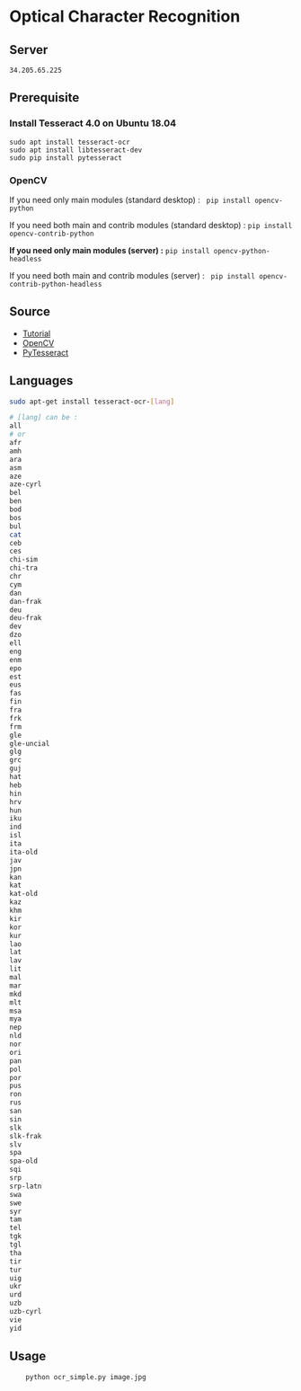 # Optical Character Recognition

## Server 

```
34.205.65.225
```


## Prerequisite

### Install Tesseract 4.0 on Ubuntu 18.04

```
sudo apt install tesseract-ocr
sudo apt install libtesseract-dev
sudo pip install pytesseract
```

### OpenCV

If you need only main modules (standard desktop) : ```  pip install opencv-python  ```

If you need both main and contrib modules  (standard desktop) : ``` pip install opencv-contrib-python ```

**If you need only main modules (server) :** ```pip install opencv-python-headless ``` 

If you need both main and contrib modules (server) : ``` pip install opencv-contrib-python-headless```

## Source

* [Tutorial](https://www.learnopencv.com/deep-learning-based-text-recognition-ocr-using-tesseract-and-opencv/)
* [OpenCV](https://pypi.org/project/opencv-python/)
* [PyTesseract](https://pypi.org/project/pytesseract/)

## Languages 

```bash
sudo apt-get install tesseract-ocr-[lang]

# [lang] can be :
all
# or
afr
amh
ara
asm
aze
aze-cyrl
bel
ben
bod
bos
bul
cat
ceb
ces
chi-sim
chi-tra
chr
cym
dan
dan-frak
deu
deu-frak
dev
dzo
ell
eng
enm
epo
est
eus
fas
fin
fra
frk
frm
gle
gle-uncial
glg
grc
guj
hat
heb
hin
hrv
hun
iku
ind
isl
ita
ita-old
jav
jpn
kan
kat
kat-old
kaz
khm
kir
kor
kur
lao
lat
lav
lit
mal
mar
mkd
mlt
msa
mya
nep
nld
nor
ori
pan
pol
por
pus
ron
rus
san
sin
slk
slk-frak
slv
spa
spa-old
sqi
srp
srp-latn
swa
swe
syr
tam
tel
tgk
tgl
tha
tir
tur
uig
ukr
urd
uzb
uzb-cyrl
vie
yid
```


## Usage

        python ocr_simple.py image.jpg
